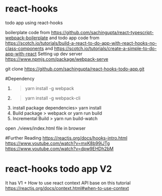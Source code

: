 # react-hooks
todo app using react-hooks

boilerplate code from https://github.com/sachingupta/react-typescript-webpack-boilerplate
and todo app code from https://scotch.io/tutorials/build-a-react-to-do-app-with-react-hooks-no-class-components
and https://scotch.io/tutorials/create-a-simple-to-do-app-with-react
Setting up dev server https://www.npmjs.com/package/webpack-serve

git clone https://github.com/sachingupta/react-hooks-todo-app.git

#Dependency
1. > yarn install -g webpack
2. > yarn install -g webpack-cli
3. install package dependencies> yarn install
4. Build package > webpack or yarn run build
5. Incremental Build > yarn run build-watch

open ./views/index.html file in browser

#Further Reading
https://reactjs.org/docs/hooks-intro.html
https://www.youtube.com/watch?v=mxK8b99iJTg
https://www.youtube.com/watch?v=dpw9EHDh2bM

# react-hooks todo app V2
It has V1 + How to use react context API base on this tutorial
https://reactjs.org/docs/context.html#when-to-use-context


